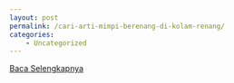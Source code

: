 ```yaml
---
layout: post
permalink: /cari-arti-mimpi-berenang-di-kolam-renang/
categories:
    - Uncategorized
---
```


[Baca Selengkapnya](/08)
